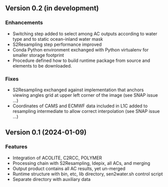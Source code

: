 ## Version 0.2 (in development)

### Enhancements

* Switching step added to select among AC outputs according 
  to water type and to static ocean-inland water mask
* S2Resampling step performance improved
* Conda Python environment exchanged with Python virtualenv 
  for smaller storage footprint
* Procedure defined how to build runtime package from source 
  and elements to be downloaded.

### Fixes

* S2Resampling exchanged against implementation that anchors  
  viewing angles grid at upper left corner of the image 
  (see SNAP issue ...) 
* Coordinates of CAMS and ECMWF data included in L1C added to 
  resampling intermediate to allow correct interpolation
  (see SNAP issue ...)

## Version 0.1 (2024-01-09)

### Features

* Integration of ACOLITE, C2RCC, POLYMER
* Processing chain with S2Resampling, Idepix, all ACs, and merging
* Output product contains all AC results, yet un-merged
* Runtime structure with bin, etc, lib directory, sen2water.sh control script
* Separate directory with auxiliary data

